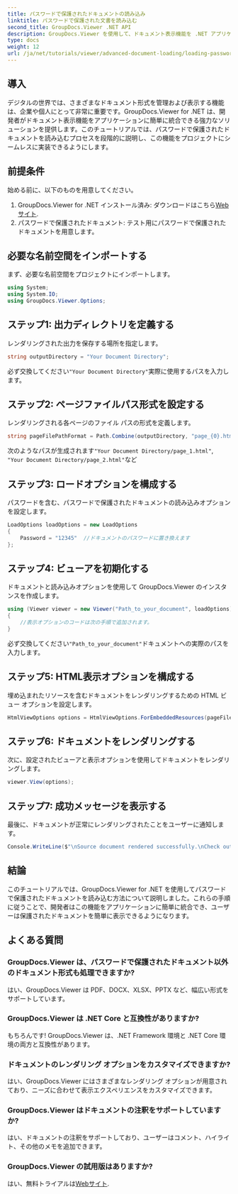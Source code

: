 ```yaml
---
title: パスワードで保護されたドキュメントの読み込み
linktitle: パスワードで保護された文書を読み込む
second_title: GroupDocs.Viewer .NET API
description: GroupDocs.Viewer を使用して、ドキュメント表示機能を .NET アプリケーションに簡単に統合する方法を学びます。このチュートリアルでは、包括的なステップ バイ ステップ ガイドを提供します。
type: docs
weight: 12
url: /ja/net/tutorials/viewer/advanced-document-loading/loading-password-protected-document/
---
```

## 導入

デジタルの世界では、さまざまなドキュメント形式を管理および表示する機能は、企業や個人にとって非常に重要です。GroupDocs.Viewer for .NET は、開発者がドキュメント表示機能をアプリケーションに簡単に統合できる強力なソリューションを提供します。このチュートリアルでは、パスワードで保護されたドキュメントを読み込むプロセスを段階的に説明し、この機能をプロジェクトにシームレスに実装できるようにします。

## 前提条件

始める前に、以下のものを用意してください。

1.  GroupDocs.Viewer for .NET インストール済み: ダウンロードはこちら[Webサイト](https://releases.groupdocs.com/viewer/net/).
2. パスワードで保護されたドキュメント: テスト用にパスワードで保護されたドキュメントを用意します。

## 必要な名前空間をインポートする

まず、必要な名前空間をプロジェクトにインポートします。

```csharp
using System;
using System.IO;
using GroupDocs.Viewer.Options;
```

## ステップ1: 出力ディレクトリを定義する

レンダリングされた出力を保存する場所を指定します。

```csharp
string outputDirectory = "Your Document Directory";
```
必ず交換してください`"Your Document Directory"`実際に使用するパスを入力します。

## ステップ2: ページファイルパス形式を設定する

レンダリングされる各ページのファイル パスの形式を定義します。

```csharp
string pageFilePathFormat = Path.Combine(outputDirectory, "page_{0}.html");
```

次のようなパスが生成されます`"Your Document Directory/page_1.html"`, `"Your Document Directory/page_2.html"`など

## ステップ3: ロードオプションを構成する

パスワードを含む、パスワードで保護されたドキュメントの読み込みオプションを設定します。

```csharp
LoadOptions loadOptions = new LoadOptions
{
    Password = "12345"  //ドキュメントのパスワードに置き換えます
};
```

## ステップ4: ビューアを初期化する

ドキュメントと読み込みオプションを使用して GroupDocs.Viewer のインスタンスを作成します。

```csharp
using (Viewer viewer = new Viewer("Path_to_your_document", loadOptions))
{
    //表示オプションのコードは次の手順で追加されます。
}
```
必ず交換してください`"Path_to_your_document"`ドキュメントへの実際のパスを入力します。

## ステップ5: HTML表示オプションを構成する

埋め込まれたリソースを含むドキュメントをレンダリングするための HTML ビュー オプションを設定します。

```csharp
HtmlViewOptions options = HtmlViewOptions.ForEmbeddedResources(pageFilePathFormat);
```

## ステップ6: ドキュメントをレンダリングする

次に、設定されたビューアと表示オプションを使用してドキュメントをレンダリングします。

```csharp
viewer.View(options);
```

## ステップ7: 成功メッセージを表示する

最後に、ドキュメントが正常にレンダリングされたことをユーザーに通知します。

```csharp
Console.WriteLine($"\nSource document rendered successfully.\nCheck output in {outputDirectory}.");
```

## 結論

このチュートリアルでは、GroupDocs.Viewer for .NET を使用してパスワードで保護されたドキュメントを読み込む方法について説明しました。これらの手順に従うことで、開発者はこの機能をアプリケーションに簡単に統合でき、ユーザーは保護されたドキュメントを簡単に表示できるようになります。

## よくある質問

### GroupDocs.Viewer は、パスワードで保護されたドキュメント以外のドキュメント形式も処理できますか?

はい、GroupDocs.Viewer は PDF、DOCX、XLSX、PPTX など、幅広い形式をサポートしています。

### GroupDocs.Viewer は .NET Core と互換性がありますか?

もちろんです! GroupDocs.Viewer は、.NET Framework 環境と .NET Core 環境の両方と互換性があります。

### ドキュメントのレンダリング オプションをカスタマイズできますか?

はい、GroupDocs.Viewer にはさまざまなレンダリング オプションが用意されており、ニーズに合わせて表示エクスペリエンスをカスタマイズできます。

### GroupDocs.Viewer はドキュメントの注釈をサポートしていますか?

はい、ドキュメントの注釈をサポートしており、ユーザーはコメント、ハイライト、その他のメモを追加できます。

### GroupDocs.Viewer の試用版はありますか?

はい、無料トライアルは[Webサイト](https://releases.groupdocs.com/).